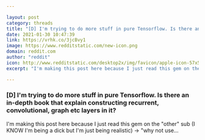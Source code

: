 ```yaml
---

layout: post
category: threads
title: "[D] I'm trying to do more stuff in pure Tensorflow. Is there an in-depth book that explain constructing recurrent, convolutional, graph etc layers in it?"
date: 2021-01-30 10:47:39
link: https://vrhk.co/3jcBvy1
image: https://www.redditstatic.com/new-icon.png
domain: reddit.com
author: "reddit"
icon: http://www.redditstatic.com/desktop2x/img/favicon/apple-icon-57x57.png
excerpt: "I'm making this post here because I just read this gem on the \"other\" sub (I KNOW I'm being a dick but I'm just being realistic) -&gt; \"why not use..."

---
```


### [D] I'm trying to do more stuff in pure Tensorflow. Is there an in-depth book that explain constructing recurrent, convolutional, graph etc layers in it?

I'm making this post here because I just read this gem on the "other" sub (I KNOW I'm being a dick but I'm just being realistic) -&gt; "why not use...